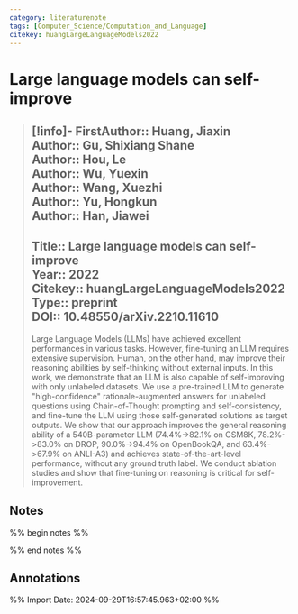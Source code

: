 ```yaml
---
category: literaturenote
tags: [Computer_Science/Computation_and_Language]
citekey: huangLargeLanguageModels2022
---
```

# Large language models can self-improve

> [!info]-
> **FirstAuthor**:: Huang, Jiaxin  
> **Author**:: Gu, Shixiang Shane  
> **Author**:: Hou, Le  
> **Author**:: Wu, Yuexin  
> **Author**:: Wang, Xuezhi  
> **Author**:: Yu, Hongkun  
> **Author**:: Han, Jiawei  
> ---    
> **Title**:: Large language models can self-improve  
> **Year**:: 2022   
> **Citekey**:: huangLargeLanguageModels2022  
> **Type**:: preprint  
> **DOI**:: 10.48550/arXiv.2210.11610
> ---
> Large Language Models (LLMs) have achieved excellent performances in various tasks. However, fine-tuning an LLM requires extensive supervision. Human, on the other hand, may improve their reasoning abilities by self-thinking without external inputs. In this work, we demonstrate that an LLM is also capable of self-improving with only unlabeled datasets. We use a pre-trained LLM to generate "high-confidence" rationale-augmented answers for unlabeled questions using Chain-of-Thought prompting and self-consistency, and fine-tune the LLM using those self-generated solutions as target outputs. We show that our approach improves the general reasoning ability of a 540B-parameter LLM (74.4%->82.1% on GSM8K, 78.2%->83.0% on DROP, 90.0%->94.4% on OpenBookQA, and 63.4%->67.9% on ANLI-A3) and achieves state-of-the-art-level performance, without any ground truth label. We conduct ablation studies and show that fine-tuning on reasoning is critical for self-improvement.

## Notes
%% begin notes %%

%% end notes %%

## Annotations



%% Import Date: 2024-09-29T16:57:45.963+02:00 %%
